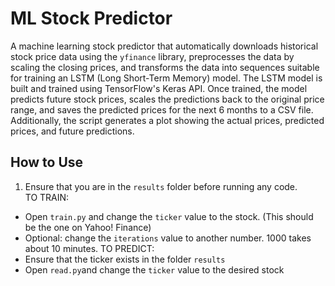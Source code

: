 # ML Stock Predictor

A machine learning stock predictor that automatically downloads historical stock price data using the `yfinance` library, preprocesses the data by scaling the closing prices, and transforms the data into sequences suitable for training an LSTM (Long Short-Term Memory) model. The LSTM model is built and trained using TensorFlow's Keras API. Once trained, the model predicts future stock prices, scales the predictions back to the original price range, and saves the predicted prices for the next 6 months to a CSV file. Additionally, the script generates a plot showing the actual prices, predicted prices, and future predictions.

## How to Use
1. Ensure that you are in the `results` folder before running any code. \
TO TRAIN:
 * Open `train.py` and change the `ticker` value to the stock. (This should be the one on Yahoo! Finance)
 * Optional: change the `iterations` value to another number. 1000 takes about 10 minutes.
TO PREDICT:
 * Ensure that the ticker exists in the folder `results`
 * Open `read.py`and change the `ticker` value to the desired stock
